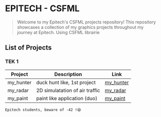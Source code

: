 # EPITECH - CSFML

> Welcome to my Epitech's CSFML projects repository!
> This repository showcases a collection of my graphics projects throughout my journey at Epitech.
> Using CSFML librairie


## List of Projects

### TEK 1

| Project | Description | Link |
| ------- | ----------- | ---- |
| my_hunter | duck hunt like, 1st project | [my_hunter](https://github.com/Leorevoir/Epitech-projects/tree/main/Tek1/CPE/my_hunter) |
| my_radar |  2D simulatation of air traffic | [my_radar](https://github.com/Leorevoir/Epitech-projects/tree/main/Tek1/CPE/my_radar) |
| my_paint | paint like application (duo) | [my_paint](https://github.com/Leorevoir/Epitech-projects/tree/main/Tek1/CPE/my_paint) |


`Epitech students, beware of -42 !😆`
